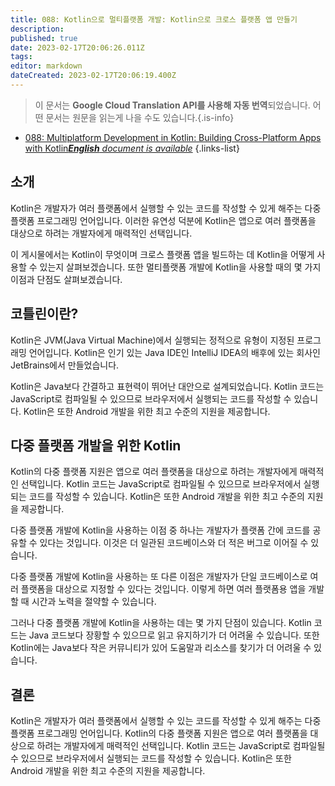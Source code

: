 ```yaml
---
title: 088: Kotlin으로 멀티플랫폼 개발: Kotlin으로 크로스 플랫폼 앱 만들기
description: 
published: true
date: 2023-02-17T20:06:26.011Z
tags: 
editor: markdown
dateCreated: 2023-02-17T20:06:19.400Z
---
```


> 이 문서는 **Google Cloud Translation API를 사용해 자동 번역**되었습니다.
어떤 문서는 원문을 읽는게 나을 수도 있습니다.{.is-info}



- [088: Multiplatform Development in Kotlin: Building Cross-Platform Apps with Kotlin***English** document is available*](/en/Knowledge-base/Kotlin/Learning/088-multiplatform-development-in-kotlin-building-cross-platform-apps-with-kotlin)
{.links-list}


## 소개

Kotlin은 개발자가 여러 플랫폼에서 실행할 수 있는 코드를 작성할 수 있게 해주는 다중 플랫폼 프로그래밍 언어입니다. 이러한 유연성 덕분에 Kotlin은 앱으로 여러 플랫폼을 대상으로 하려는 개발자에게 매력적인 선택입니다.

이 게시물에서는 Kotlin이 무엇이며 크로스 플랫폼 앱을 빌드하는 데 Kotlin을 어떻게 사용할 수 있는지 살펴보겠습니다. 또한 멀티플랫폼 개발에 Kotlin을 사용할 때의 몇 가지 이점과 단점도 살펴보겠습니다.

## 코틀린이란?

Kotlin은 JVM(Java Virtual Machine)에서 실행되는 정적으로 유형이 지정된 프로그래밍 언어입니다. Kotlin은 인기 있는 Java IDE인 IntelliJ IDEA의 배후에 있는 회사인 JetBrains에서 만들었습니다.

Kotlin은 Java보다 간결하고 표현력이 뛰어난 대안으로 설계되었습니다. Kotlin 코드는 JavaScript로 컴파일될 수 있으므로 브라우저에서 실행되는 코드를 작성할 수 있습니다. Kotlin은 또한 Android 개발을 위한 최고 수준의 지원을 제공합니다.

## 다중 플랫폼 개발을 위한 Kotlin

Kotlin의 다중 플랫폼 지원은 앱으로 여러 플랫폼을 대상으로 하려는 개발자에게 매력적인 선택입니다. Kotlin 코드는 JavaScript로 컴파일될 수 있으므로 브라우저에서 실행되는 코드를 작성할 수 있습니다. Kotlin은 또한 Android 개발을 위한 최고 수준의 지원을 제공합니다.

다중 플랫폼 개발에 Kotlin을 사용하는 이점 중 하나는 개발자가 플랫폼 간에 코드를 공유할 수 있다는 것입니다. 이것은 더 일관된 코드베이스와 더 적은 버그로 이어질 수 있습니다.

다중 플랫폼 개발에 Kotlin을 사용하는 또 다른 이점은 개발자가 단일 코드베이스로 여러 플랫폼을 대상으로 지정할 수 있다는 것입니다. 이렇게 하면 여러 플랫폼용 앱을 개발할 때 시간과 노력을 절약할 수 있습니다.

그러나 다중 플랫폼 개발에 Kotlin을 사용하는 데는 몇 가지 단점이 있습니다. Kotlin 코드는 Java 코드보다 장황할 수 있으므로 읽고 유지하기가 더 어려울 수 있습니다. 또한 Kotlin에는 Java보다 작은 커뮤니티가 있어 도움말과 리소스를 찾기가 더 어려울 수 있습니다.

## 결론

Kotlin은 개발자가 여러 플랫폼에서 실행할 수 있는 코드를 작성할 수 있게 해주는 다중 플랫폼 프로그래밍 언어입니다. Kotlin의 다중 플랫폼 지원은 앱으로 여러 플랫폼을 대상으로 하려는 개발자에게 매력적인 선택입니다. Kotlin 코드는 JavaScript로 컴파일될 수 있으므로 브라우저에서 실행되는 코드를 작성할 수 있습니다. Kotlin은 또한 Android 개발을 위한 최고 수준의 지원을 제공합니다.